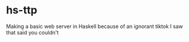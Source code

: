 # hs-ttp
Making a basic web server in Haskell because of an ignorant tiktok I saw that said you couldn't
